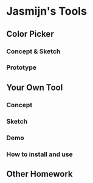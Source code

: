 # Jasmijn's Tools

## Color Picker

### Concept & Sketch

### Prototype

## Your Own Tool

### Concept

### Sketch

### Demo

### How to install and use

## Other Homework

